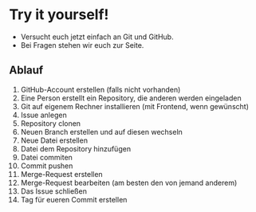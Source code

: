 # Try it yourself!

- Versucht euch jetzt einfach an Git und GitHub.
- Bei Fragen stehen wir euch zur Seite.

## Ablauf

1. GitHub-Account erstellen (falls nicht vorhanden)
2. Eine Person erstellt ein Repository, die anderen werden eingeladen
3. Git auf eigenem Rechner installieren (mit Frontend, wenn gewünscht)
4. Issue anlegen
5. Repository clonen
6. Neuen Branch erstellen und auf diesen wechseln
7. Neue Datei erstellen
8. Datei dem Repository hinzufügen
9. Datei commiten
10. Commit pushen
11. Merge-Request erstellen
12. Merge-Request bearbeiten (am besten den von jemand anderem)
13. Das Issue schließen
14. Tag für eueren Commit erstellen

